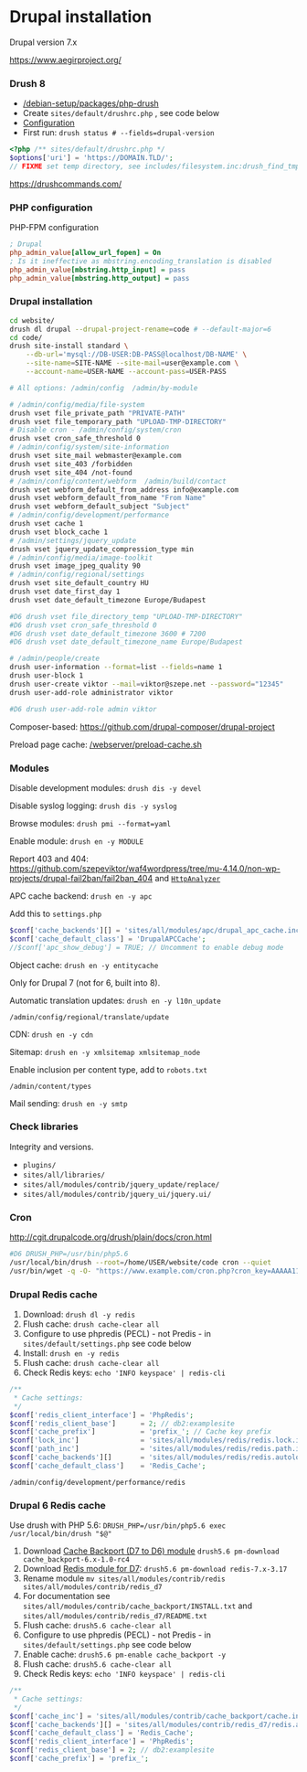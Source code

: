 # Drupal installation

Drupal version 7.x

https://www.aegirproject.org/

### Drush 8

- [/debian-setup/packages/php-drush](/debian-setup/packages/php-drush)
- Create `sites/default/drushrc.php` , see code below
- [Configuration](https://github.com/drush-ops/drush/blob/8.x/examples/example.drushrc.php)
- First run: `drush status # --fields=drupal-version`

```php
<?php /** sites/default/drushrc.php */
$options['uri'] = 'https://DOMAIN.TLD/';
// FIXME set temp directory, see includes/filesystem.inc:drush_find_tmp();
```

https://drushcommands.com/

### PHP configuration

PHP-FPM configuration

```ini
; Drupal
php_admin_value[allow_url_fopen] = On
; Is it ineffective as mbstring.encoding_translation is disabled
php_admin_value[mbstring.http_input] = pass
php_admin_value[mbstring.http_output] = pass
```

### Drupal installation

```bash
cd website/
drush dl drupal --drupal-project-rename=code # --default-major=6
cd code/
drush site-install standard \
    --db-url='mysql://DB-USER:DB-PASS@localhost/DB-NAME' \
    --site-name=SITE-NAME --site-mail=user@example.com \
    --account-name=USER-NAME --account-pass=USER-PASS

# All options: /admin/config  /admin/by-module

# /admin/config/media/file-system
drush vset file_private_path "PRIVATE-PATH"
drush vset file_temporary_path "UPLOAD-TMP-DIRECTORY"
# Disable cron - /admin/config/system/cron
drush vset cron_safe_threshold 0
# /admin/config/system/site-information
drush vset site_mail webmaster@example.com
drush vset site_403 /forbidden
drush vset site_404 /not-found
# /admin/config/content/webform  /admin/build/contact
drush vset webform_default_from_address info@example.com
drush vset webform_default_from_name "From Name"
drush vset webform_default_subject "Subject"
# /admin/config/development/performance
drush vset cache 1
drush vset block_cache 1
# /admin/settings/jquery_update
drush vset jquery_update_compression_type min
# /admin/config/media/image-toolkit
drush vset image_jpeg_quality 90
# /admin/config/regional/settings
drush vset site_default_country HU
drush vset date_first_day 1
drush vset date_default_timezone Europe/Budapest

#D6 drush vset file_directory_temp "UPLOAD-TMP-DIRECTORY"
#D6 drush vset cron_safe_threshold 0
#D6 drush vset date_default_timezone 3600 # 7200
#D6 drush vset date_default_timezone_name Europe/Budapest

# /admin/people/create
drush user-information --format=list --fields=name 1
drush user-block 1
drush user-create viktor --mail=viktor@szepe.net --password="12345"
drush user-add-role administrator viktor

#D6 drush user-add-role admin viktor
```

Composer-based: https://github.com/drupal-composer/drupal-project

Preload page cache: [/webserver/preload-cache.sh](/webserver/preload-cache.sh)

### Modules

Disable development modules: `drush dis -y devel`

Disable syslog logging: `drush dis -y syslog`

Browse modules: `drush pmi --format=yaml`

Enable module: `drush en -y MODULE`

Report 403 and 404: https://github.com/szepeviktor/waf4wordpress/tree/mu-4.14.0/non-wp-projects/drupal-fail2ban/fail2ban_404
and [`HttpAnalyzer`](https://github.com/szepeviktor/waf4wordpress/blob/master/src/HttpAnalyzer.php)

APC cache backend: `drush en -y apc`

Add this to `settings.php`

```php
$conf['cache_backends'][] = 'sites/all/modules/apc/drupal_apc_cache.inc';
$conf['cache_default_class'] = 'DrupalAPCCache';
//$conf['apc_show_debug'] = TRUE; // Uncomment to enable debug mode
```

Object cache: `drush en -y entitycache`

Only for Drupal 7 (not for 6, built into 8).

Automatic translation updates: `drush en -y l10n_update`

`/admin/config/regional/translate/update`

CDN: `drush en -y cdn`

Sitemap: `drush en -y xmlsitemap xmlsitemap_node`

Enable inclusion per content type, add to `robots.txt`

`/admin/content/types`

Mail sending: `drush en -y smtp`

### Check libraries

Integrity and versions.

- `plugins/`
- `sites/all/libraries/`
- `sites/all/modules/contrib/jquery_update/replace/`
- `sites/all/modules/contrib/jquery_ui/jquery.ui/`

### Cron

http://cgit.drupalcode.org/drush/plain/docs/cron.html

```bash
#D6 DRUSH_PHP=/usr/bin/php5.6
/usr/local/bin/drush --root=/home/USER/website/code cron --quiet
/usr/bin/wget -q -O- "https://www.example.com/cron.php?cron_key=AAAAA11111111111"
```

### Drupal Redis cache

1. Download: `drush dl -y redis`
1. Flush cache: `drush cache-clear all`
1. Configure to use phpredis (PECL) - not Predis - in `sites/default/settings.php` see code below
1. Install: `drush en -y redis`
1. Flush cache: `drush cache-clear all`
1. Check Redis keys: `echo 'INFO keyspace' | redis-cli`

```php
/**
 * Cache settings:
 */
$conf['redis_client_interface'] = 'PhpRedis';
$conf['redis_client_base']      = 2; // db2:examplesite
$conf['cache_prefix']           = 'prefix_'; // Cache key prefix
$conf['lock_inc']               = 'sites/all/modules/redis/redis.lock.inc';
$conf['path_inc']               = 'sites/all/modules/redis/redis.path.inc';
$conf['cache_backends'][]       = 'sites/all/modules/redis/redis.autoload.inc';
$conf['cache_default_class']    = 'Redis_Cache';
```

`/admin/config/development/performance/redis`

### Drupal 6 Redis cache

Use drush with PHP 5.6: `DRUSH_PHP=/usr/bin/php5.6 exec /usr/local/bin/drush "$@"`

1. Download [Cache Backport (D7 to D6) module](https://www.drupal.org/project/cache_backport/releases)
   `drush5.6 pm-download cache_backport-6.x-1.0-rc4`
1. Download [Redis module for D7](https://www.drupal.org/project/redis/releases):
   `drush5.6 pm-download redis-7.x-3.17`
1. Rename module `mv sites/all/modules/contrib/redis sites/all/modules/contrib/redis_d7`
1. For documentation see `sites/all/modules/contrib/cache_backport/INSTALL.txt`
   and `sites/all/modules/contrib/redis_d7/README.txt`
1. Flush cache: `drush5.6 cache-clear all`
1. Configure to use phpredis (PECL) - not Predis - in `sites/default/settings.php` see code below
1. Enable cache: `drush5.6 pm-enable cache_backport -y`
1. Flush cache: `drush5.6 cache-clear all`
1. Check Redis keys: `echo 'INFO keyspace' | redis-cli`

```php
/**
 * Cache settings:
 */
$conf['cache_inc'] = 'sites/all/modules/contrib/cache_backport/cache.inc';
$conf['cache_backends'][] = 'sites/all/modules/contrib/redis_d7/redis.autoload.inc';
$conf['cache_default_class'] = 'Redis_Cache';
$conf['redis_client_interface'] = 'PhpRedis';
$conf['redis_client_base'] = 2; // db2:examplesite
$conf['cache_prefix'] = 'prefix_';
```
